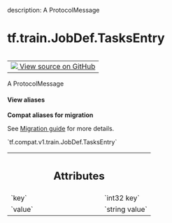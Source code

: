 description: A ProtocolMessage

<div itemscope itemtype="http://developers.google.com/ReferenceObject">
<meta itemprop="name" content="tf.train.JobDef.TasksEntry" />
<meta itemprop="path" content="Stable" />
</div>

# tf.train.JobDef.TasksEntry

<!-- Insert buttons and diff -->

<table class="tfo-notebook-buttons tfo-api nocontent" align="left">
<td>
  <a target="_blank" href="https://github.com/tensorflow/tensorflow/blob/r2.3/tensorflow/core/protobuf/cluster.proto">
    <img src="https://www.tensorflow.org/images/GitHub-Mark-32px.png" />
    View source on GitHub
  </a>
</td>
</table>



A ProtocolMessage

<section class="expandable">
  <h4 class="showalways">View aliases</h4>
  <p>
<b>Compat aliases for migration</b>
<p>See
<a href="https://www.tensorflow.org/guide/migrate">Migration guide</a> for
more details.</p>
<p>`tf.compat.v1.train.JobDef.TasksEntry`</p>
</p>
</section>

<!-- Placeholder for "Used in" -->




<!-- Tabular view -->
 <table class="responsive fixed orange">
<colgroup><col width="214px"><col></colgroup>
<tr><th colspan="2"><h2 class="add-link">Attributes</h2></th></tr>

<tr>
<td>
`key`
</td>
<td>
`int32 key`
</td>
</tr><tr>
<td>
`value`
</td>
<td>
`string value`
</td>
</tr>
</table>



